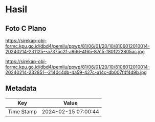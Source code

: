 # Hasil

## Foto C Plano

https://sirekap-obj-formc.kpu.go.id/dbd4/pemilu/ppwp/81/06/01/20/10/8106012010014-20240214-231125--a7375c2f-a966-4f65-87c5-f80f222805ac.jpg

https://sirekap-obj-formc.kpu.go.id/dbd4/pemilu/ppwp/81/06/01/20/10/8106012010014-20240214-232851--2140c4db-4a59-427c-a14c-db007f4f4d9b.jpg


## Metadata

| Key        | Value               |
| ---------- | ------------------- |
| Time Stamp | 2024-02-15 07:00:44 |



